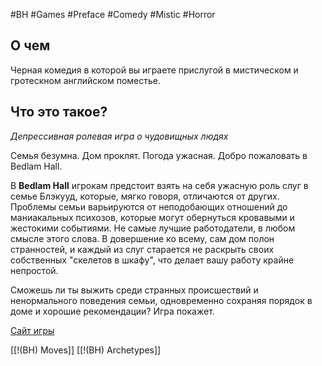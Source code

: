 #BH  #Games #Preface #Comedy #Mistic #Horror 

## О чем
Черная комедия в которой вы играете прислугой в мистическом и гротескном английском поместье.

## Что это такое? 
*Депрессивная ролевая игра о чудовищных людях*

Семья безумна. Дом проклят. Погода ужасная. Добро пожаловать в Bedlam Hall.

В **Bedlam Hall**  игрокам предстоит взять на себя ужасную роль слуг в семье Блэкууд, которые, мягко говоря, отличаются от других. Проблемы семьи варьируются от неподобающих отношений до маниакальных психозов, которые могут обернуться кровавыми и жестокими событиями. Не самые лучшие работодатели, в любом смысле этого слова. В довершение ко всему, сам дом полон странностей, и каждый из слуг старается не раскрыть своих собственных "скелетов в шкафу", что делает вашу работу крайне непростой.

Сможешь ли ты выжить среди странных происшествий и ненормального поведения семьи, одновременно сохраняя порядок в доме и хорошие рекомендации? Игра покажет.

[Сайт игры](https://monkeyfunstudios.com/products/bedlamhall/)

[[!(BH) Moves]]
[[!(BH) Archetypes]]